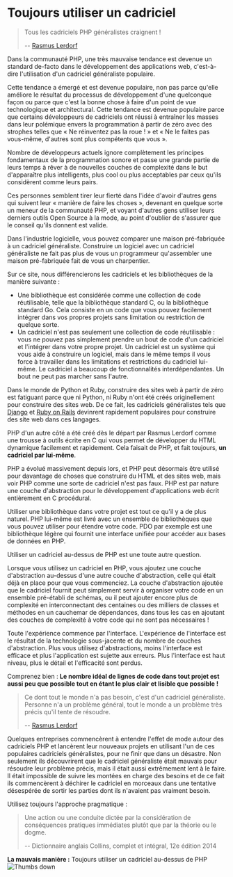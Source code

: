 # Toujours utiliser un cadriciel #

> Tous les cadriciels PHP généralistes craignent !
>
> -- [Rasmus Lerdorf](https://www.youtube.com/watch?v=DuB6UjEsY_Y)

Dans la communauté PHP, une très mauvaise tendance est devenue un standard de-facto dans le développement des applications web, c'est-à-dire l'utilisation d'un cadriciel généraliste populaire.

Cette tendance a émergé et est devenue populaire, non pas parce qu'elle améliore le résultat du processus de développement d'une quelconque façon ou parce que c'est la bonne chose à faire d'un point de vue technologique et architectural. Cette tendance est devenue populaire parce que certains développeurs de cadriciels ont réussi à entraîner les masses dans leur polémique envers la programmation à partir de zéro avec des strophes telles que « Ne réinventez pas la roue ! » et « Ne le faites pas vous-même, d'autres sont plus compétents que vous ».

Nombre de développeurs actuels ignore complètement les principes fondamentaux de la programmation sonore et passe une grande partie de leurs temps à rêver à de nouvelles couches de complexité dans le but d'apparaître plus intelligents, plus cool ou plus acceptables par ceux qu'ils considèrent comme leurs pairs.

Ces personnes semblent tirer leur fierté dans l'idée d'avoir d'autres gens qui suivent leur « manière de faire les choses », devenant en quelque sorte un meneur de la communauté PHP, et voyant d'autres gens utiliser leurs derniers outils Open Source à la mode, au point d'oublier de s'assurer que le conseil qu'ils donnent est valide.

Dans l'industrie logicielle, vous pouvez comparer une maison pré-fabriquée à un cadriciel généraliste. Construire un logiciel avec un cadriciel généraliste ne fait pas plus de vous un programmeur qu'assembler une maison pré-fabriquée fait de vous un charpentier.

Sur ce site, nous différencierons les cadriciels et les bibliothèques de la manière suivante :

* Une bibliothèque est considérée comme une collection de code réutilisable, telle que la bibliothèque standard C, ou la bibliothèque standard Go. Cela consiste en un code que vous pouvez facilement intégrer dans vos propres projets sans limitation ou restriction de quelque sorte.
* Un cadriciel n'est pas seulement une collection de code réutilisable : vous ne pouvez pas simplement prendre un bout de code d'un cadriciel et l'intégrer dans votre propre projet. Un cadriciel est un système qui vous aide à construire un logiciel, mais dans le même temps il vous force à travailler dans les limitations et restrictions du cadriciel lui-même. Le cadriciel a beaucoup de fonctionnalités interdépendantes. Un bout ne peut pas marcher sans l'autre.

Dans le monde de Python et Ruby, construire des sites web à partir de zéro est fatiguant parce que ni Python, ni Ruby n'ont été créés originellement pour construire des sites web. De ce fait, les cadriciels généralistes tels que [Django](https://fr.wikipedia.org/wiki/Django_(framework)) et [Ruby on Rails](https://fr.wikipedia.org/wiki/Ruby_on_Rails) devinrent rapidement populaires pour construire des site web dans ces langages.

PHP d'un autre côté a été créé dès le départ par Rasmus Lerdorf comme une trousse à outils écrite en C qui vous permet de développer du HTML dynamique facilement et rapidement. Cela faisait de PHP, et fait toujours, **un cadriciel par lui-même**.

PHP a évolué massivement depuis lors, et PHP peut désormais être utilisé pour davantage de choses que construire du HTML et des sites web, mais voir PHP comme une sorte de cadriciel n'est pas faux. PHP est par nature une couche d'abstraction pour le développement d'applications web écrit entièrement en C procédural.

Utiliser une bibliothèque dans votre projet est tout ce qu'il y a de plus naturel. PHP lui-même est livré avec un ensemble de bibliothèques que vous pouvez utiliser pour étendre votre code. PDO par exemple est une bibliothèque légère qui fournit une interface unifiée pour accéder aux bases de données en PHP.

Utiliser un cadriciel au-dessus de PHP est une toute autre question.

Lorsque vous utilisez un cadriciel en PHP, vous ajoutez une couche d'abstraction au-dessus d'une autre couche d'abstraction, celle qui était déjà en place pour que vous commenciez. La couche d'abstraction ajoutée que le cadriciel fournit peut simplement servir à organiser votre code en un ensemble pré-établi de schémas, ou il peut ajouter encore plus de complexité en interconnectant des centaines ou des milliers de classes et méthodes en un cauchemar de dépendances, dans tous les cas en ajoutant des couches de complexité à votre code qui ne sont pas nécessaires !

Toute l'expérience commence par l'interface. L'expérience de l'interface est le résultat de la technologie sous-jacente et du nombre de couches d'abstraction. Plus vous utilisez d'abstractions, moins l'interface est efficace et plus l'application est sujette aux erreurs. Plus l'interface est haut niveau, plus le détail et l'efficacité sont perdus.

Comprenez bien : **Le nombre idéal de lignes de code dans tout projet est aussi peu que possible tout en étant le plus clair et lisible que possible !**

> Ce dont tout le monde n'a pas besoin, c'est d'un cadriciel généraliste. Personne n'a un problème général, tout le monde a un problème très précis qu'il tente de résoudre.
>
> -- [Rasmus Lerdorf](https://www.youtube.com/watch?v=anr7DQnMMs0)

Quelques entreprises commencèrent à entendre l'effet de mode autour des cadriciels PHP et lancèrent leur nouveaux projets en utilisant l'un de ces populaires cadriciels généralistes, pour ne finir que dans un désastre. Non seulement ils découvrirent que le cadriciel généraliste était mauvais pour résoudre leur problème précis, mais il était aussi extrêmement lent à le faire. Il était impossible de suivre les montées en charge des besoins et de ce fait ils commencèrent à déchirer le cadriciel en morceaux dans une tentative désespérée de sortir les parties dont ils n'avaient pas vraiment besoin.

Utilisez toujours l'approche pragmatique :

> Une action ou une conduite dictée par la considération de conséquences pratiques immédiates plutôt que par la théorie ou le dogme.
>
> -- Dictionnaire anglais Collins, complet et intégral, 12e édition 2014

**La mauvais manière :** Toujours utiliser un cadriciel au-dessus de PHP ![Thumbs down](/img/thumbs-down.png)
